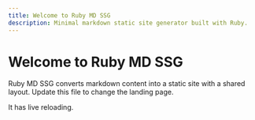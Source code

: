 ```yaml
---
title: Welcome to Ruby MD SSG
description: Minimal markdown static site generator built with Ruby.
---
```


# Welcome to Ruby MD SSG

Ruby MD SSG converts markdown content into a static site with a shared layout. Update this file to change the landing page.

It has live reloading.

